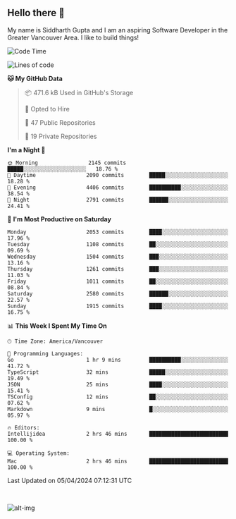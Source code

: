 ## Hello there :wave:

My name is Siddharth Gupta and I am an aspiring Software Developer in the Greater Vancouver Area. I like to build things!

<!-- ![gif](https://github.com/siddg97/siddg97/blob/master/dino.gif) -->

<!--START_SECTION:waka-->
![Code Time](http://img.shields.io/badge/Code%20Time-1%2C913%20hrs%2025%20mins-blue)

![Lines of code](https://img.shields.io/badge/From%20Hello%20World%20I%27ve%20Written-18.1%20million%20lines%20of%20code-blue)

**🐱 My GitHub Data** 

> 📦 471.6 kB Used in GitHub's Storage 
 > 
> 💼 Opted to Hire
 > 
> 📜 47 Public Repositories 
 > 
> 🔑 19 Private Repositories 
 > 
**I'm a Night 🦉** 

```text
🌞 Morning                2145 commits        █████░░░░░░░░░░░░░░░░░░░░   18.76 % 
🌆 Daytime                2090 commits        █████░░░░░░░░░░░░░░░░░░░░   18.28 % 
🌃 Evening                4406 commits        ██████████░░░░░░░░░░░░░░░   38.54 % 
🌙 Night                  2791 commits        ██████░░░░░░░░░░░░░░░░░░░   24.41 % 
```
📅 **I'm Most Productive on Saturday** 

```text
Monday                   2053 commits        ████░░░░░░░░░░░░░░░░░░░░░   17.96 % 
Tuesday                  1108 commits        ██░░░░░░░░░░░░░░░░░░░░░░░   09.69 % 
Wednesday                1504 commits        ███░░░░░░░░░░░░░░░░░░░░░░   13.16 % 
Thursday                 1261 commits        ███░░░░░░░░░░░░░░░░░░░░░░   11.03 % 
Friday                   1011 commits        ██░░░░░░░░░░░░░░░░░░░░░░░   08.84 % 
Saturday                 2580 commits        ██████░░░░░░░░░░░░░░░░░░░   22.57 % 
Sunday                   1915 commits        ████░░░░░░░░░░░░░░░░░░░░░   16.75 % 
```


📊 **This Week I Spent My Time On** 

```text
🕑︎ Time Zone: America/Vancouver

💬 Programming Languages: 
Go                       1 hr 9 mins         ██████████░░░░░░░░░░░░░░░   41.72 % 
TypeScript               32 mins             █████░░░░░░░░░░░░░░░░░░░░   19.49 % 
JSON                     25 mins             ████░░░░░░░░░░░░░░░░░░░░░   15.41 % 
TSConfig                 12 mins             ██░░░░░░░░░░░░░░░░░░░░░░░   07.62 % 
Markdown                 9 mins              █░░░░░░░░░░░░░░░░░░░░░░░░   05.97 % 

🔥 Editors: 
Intellijidea             2 hrs 46 mins       █████████████████████████   100.00 % 

💻 Operating System: 
Mac                      2 hrs 46 mins       █████████████████████████   100.00 % 
```


 Last Updated on 05/04/2024 07:12:31 UTC
<!--END_SECTION:waka-->

<br>

![alt-img](https://github-readme-stats.vercel.app/api?username=siddg97&count_private=true&theme=nightowl&show_icons=true)


